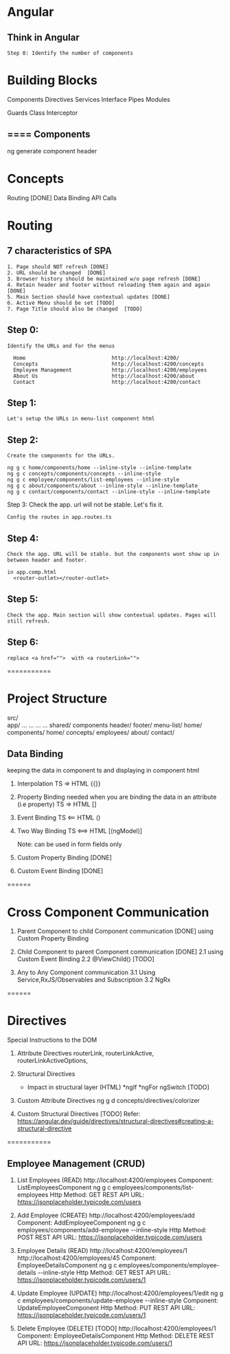 Angular
===
  Think in Angular 
  ---------------
    Step 0: Identify the number of components


Building Blocks
====
  Components 
  Directives
  Services
  Interface 
  Pipes 
  Modules


  Guards
  Class 
  Interceptor


====
Components
-------
  ng generate component header 


Concepts
=====
  Routing [DONE]
  Data Binding 
  API Calls





Routing 
=====
   7 characteristics of SPA
  ----
    1. Page should NOT refresh [DONE]
    2. URL should be changed  [DONE]
    3. Browser history should be maintained w/o page refresh [DONE]
    4. Retain header and footer without reloading them again and again [DONE]
    5. Main Section should have contextual updates [DONE]
    6. Active Menu should be set [TODO]
    7. Page Title should also be changed  [TODO]

  
  Step 0: 
  -------
    Identify the URLs and for the menus

      Home                            http://localhost:4200/
      Concepts                        http://localhost:4200/concepts
      Employee Management             http://localhost:4200/employees
      About Us                        http://localhost:4200/about
      Contact                         http://localhost:4200/contact

  Step 1: 
  ------
    Let's setup the URLs in menu-list component html 

  Step 2:
  ----
    Create the components for the URLs.

    ng g c home/components/home --inline-style --inline-template
    ng g c concepts/components/concepts --inline-style 
    ng g c employee/components/list-employees --inline-style
    ng g c about/components/about --inline-style --inline-template
    ng g c contact/components/contact --inline-style --inline-template


  Step 3:
    Check the app. url will not be stable. Let's fix it.

    Config the routes in app.routes.ts
  

  Step 4:
  ----
    Check the app. URL will be stable. but the components wont show up in between header and footer.

    in app.comp.html
      <router-outlet></router-outlet>

  Step 5: 
  ----
    Check the app. Main section will show contextual updates. Pages will still refresh.

  Step 6: 
  ---  
    replace <a href="">  with <a routerLink="">

===========
  








Project Structure
=======
  src/  
    app/
      ...
      ...
      ...
      ...
      shared/
        components
          header/
          footer/
          menu-list/
      home/
        components/
          home/
      concepts/
      employees/
      about/
      contact/


Data Binding 
---
  keeping the data in component ts and displaying in component html 
  
  1. Interpolation 
      TS => HTML 
      {{}}

  2. Property Binding
      needed when you are binding the data in an attribute (i.e property)
      TS => HTML 
      []

  3. Event Binding
      TS <== HTML 
      ()

  4. Two Way Binding
      TS <==> HTML 
      [(ngModel)]
      
      Note: can be used in form fields only

  5. Custom Property Binding [DONE]
  
  6. Custom Event Binding [DONE]


======

Cross Component Communication
======
  1. Parent Component to child Component communication [DONE]
      using Custom Property Binding

  2. Child Component to parent Component communication [DONE]
      2.1 using Custom Event Binding 
      2.2 @ViewChild()  [TODO]

  3. Any to Any Component communication 
      3.1 Using  Service,RxJS/Observables and Subscription
      3.2 NgRx 

======

Directives
====
  Special Instructions to the DOM 

  1. Attribute Directives
      routerLink, routerLinkActive, routerLinkActiveOptions, 

  2. Structural Directives
      * Impact in structural layer (HTML)
      *ngIf 
      *ngFor 
      ngSwitch [TODO]

  3. Custom Attribute Directives
      ng g d concepts/directives/colorizer 

  4. Custom Structural Directives [TODO]
      Refer: https://angular.dev/guide/directives/structural-directives#creating-a-structural-directive


===========

Employee Management (CRUD)
---

  1. List Employees (READ)
    http://localhost:4200/employees
    Component: ListEmployeesComponent
    ng g c employees/components/list-employees 
    Http Method: GET
    REST API URL: https://jsonplaceholder.typicode.com/users

  2. Add Employee (CREATE)
    http://localhost:4200/employees/add
    Component: AddEmployeeComponent
    ng g c employees/components/add-employee --inline-style
    Http Method: POST
    REST API URL: https://jsonplaceholder.typicode.com/users

  3. Employee Details (READ)
    http://localhost:4200/employees/1
    http://localhost:4200/employees/45
    Component: EmployeeDetailsComponent
    ng g c employees/components/employee-details --inline-style
    Http Method: GET
    REST API URL: https://jsonplaceholder.typicode.com/users/1

  4. Update Employee (UPDATE)
    http://localhost:4200/employees/1/edit
    ng g c employees/components/update-employee --inline-style
    Component: UpdateEmployeeComponent
    Http Method: PUT 
    REST API URL: https://jsonplaceholder.typicode.com/users/1


  5. Delete Employee (DELETE) [TODO]
    http://localhost:4200/employees/1
    Component: EmployeeDetailsComponent
    Http Method: DELETE
    REST API URL: https://jsonplaceholder.typicode.com/users/1
